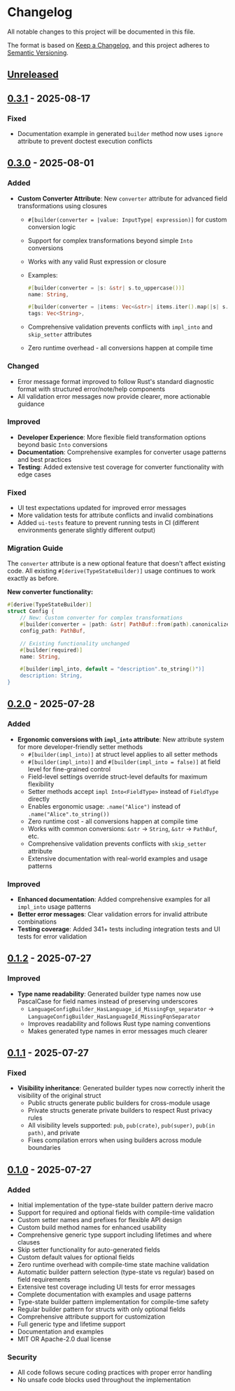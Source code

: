 # Changelog

All notable changes to this project will be documented in this file.

The format is based on [Keep a Changelog](https://keepachangelog.com/en/1.0.0/), and this project adheres to
[Semantic Versioning](https://semver.org/spec/v2.0.0.html).

## [Unreleased]

## [0.3.1] - 2025-08-17

### Fixed

- Documentation example in generated `builder` method now uses `ignore` attribute to prevent doctest execution conflicts

## [0.3.0] - 2025-08-01

### Added

- **Custom Converter Attribute**: New `converter` attribute for advanced field transformations using closures
  - `#[builder(converter = |value: InputType| expression)]` for custom conversion logic
  - Support for complex transformations beyond simple `Into` conversions
  - Works with any valid Rust expression or closure
  - Examples:

    ```rust
    #[builder(converter = |s: &str| s.to_uppercase())]
    name: String,

    #[builder(converter = |items: Vec<&str>| items.iter().map(|s| s.to_string()).collect())]
    tags: Vec<String>,
    ```

  - Comprehensive validation prevents conflicts with `impl_into` and `skip_setter` attributes
  - Zero runtime overhead - all conversions happen at compile time

### Changed

- Error message format improved to follow Rust's standard diagnostic format with structured error/note/help components
- All validation error messages now provide clearer, more actionable guidance

### Improved

- **Developer Experience**: More flexible field transformation options beyond basic `Into` conversions
- **Documentation**: Comprehensive examples for converter usage patterns and best practices
- **Testing**: Added extensive test coverage for converter functionality with edge cases

### Fixed

- UI test expectations updated for improved error messages
- More validation tests for attribute conflicts and invalid combinations
- Added `ui-tests` feature to prevent running tests in CI (different environments generate slightly different output)

### Migration Guide

The `converter` attribute is a new optional feature that doesn't affect existing code. All existing
`#[derive(TypeStateBuilder)]` usage continues to work exactly as before.

**New converter functionality:**

```rust
#[derive(TypeStateBuilder)]
struct Config {
    // New: Custom converter for complex transformations
    #[builder(converter = |path: &str| PathBuf::from(path).canonicalize().unwrap())]
    config_path: PathBuf,

    // Existing functionality unchanged
    #[builder(required)]
    name: String,

    #[builder(impl_into, default = "description".to_string()")]
    description: String,
}
```

## [0.2.0] - 2025-07-28

### Added

- **Ergonomic conversions with `impl_into` attribute**: New attribute system for more developer-friendly setter methods
  - `#[builder(impl_into)]` at struct level applies to all setter methods
  - `#[builder(impl_into)]` and `#[builder(impl_into = false)]` at field level for fine-grained control
  - Field-level settings override struct-level defaults for maximum flexibility
  - Setter methods accept `impl Into<FieldType>` instead of `FieldType` directly
  - Enables ergonomic usage: `.name("Alice")` instead of `.name("Alice".to_string())`
  - Zero runtime cost - all conversions happen at compile time
  - Works with common conversions: `&str` → `String`, `&str` → `PathBuf`, etc.
  - Comprehensive validation prevents conflicts with `skip_setter` attribute
  - Extensive documentation with real-world examples and usage patterns

### Improved

- **Enhanced documentation**: Added comprehensive examples for all `impl_into` usage patterns
- **Better error messages**: Clear validation errors for invalid attribute combinations
- **Testing coverage**: Added 341+ tests including integration tests and UI tests for error validation

## [0.1.2] - 2025-07-27

### Improved

- **Type name readability**: Generated builder type names now use PascalCase for field names instead of preserving
  underscores
  - `LanguageConfigBuilder_HasLanguage_id_MissingFqn_separator` →
    `LanguageConfigBuilder_HasLanguageId_MissingFqnSeparator`
  - Improves readability and follows Rust type naming conventions
  - Makes generated type names in error messages much clearer

## [0.1.1] - 2025-07-27

### Fixed

- **Visibility inheritance**: Generated builder types now correctly inherit the visibility of the original struct
  - Public structs generate public builders for cross-module usage
  - Private structs generate private builders to respect Rust privacy rules
  - All visibility levels supported: `pub`, `pub(crate)`, `pub(super)`, `pub(in path)`, and private
  - Fixes compilation errors when using builders across module boundaries

## [0.1.0] - 2025-07-27

### Added

- Initial implementation of the type-state builder pattern derive macro
- Support for required and optional fields with compile-time validation
- Custom setter names and prefixes for flexible API design
- Custom build method names for enhanced usability
- Comprehensive generic type support including lifetimes and where clauses
- Skip setter functionality for auto-generated fields
- Custom default values for optional fields
- Zero runtime overhead with compile-time state machine validation
- Automatic builder pattern selection (type-state vs regular) based on field requirements
- Extensive test coverage including UI tests for error messages
- Complete documentation with examples and usage patterns
- Type-state builder pattern implementation for compile-time safety
- Regular builder pattern for structs with only optional fields
- Comprehensive attribute support for customization
- Full generic type and lifetime support
- Documentation and examples
- MIT OR Apache-2.0 dual license

### Security

- All code follows secure coding practices with proper error handling
- No unsafe code blocks used throughout the implementation

[Unreleased]: https://github.com/welf/type-state-builder/compare/v0.3.1...HEAD
[0.3.1]: https://github.com/welf/type-state-builder/compare/v0.3.0...v0.3.1
[0.3.0]: https://github.com/welf/type-state-builder/compare/v0.2.0...v0.3.0
[0.2.0]: https://github.com/welf/type-state-builder/compare/v0.1.2...v0.2.0
[0.1.2]: https://github.com/welf/type-state-builder/compare/v0.1.1...v0.1.2
[0.1.1]: https://github.com/welf/type-state-builder/compare/v0.1.0...v0.1.1
[0.1.0]: https://github.com/welf/type-state-builder/releases/tag/v0.1.0
